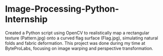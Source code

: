 # Image-Processing-Python-Internship
Created a Python script using OpenCV to realistically map a rectangular texture (Pattern.jpg) onto a curved flag surface (Flag.jpg), simulating natural folds and fabric deformation. This project was done during my time at ByteProLabs, focusing on image warping and perspective transformation.
